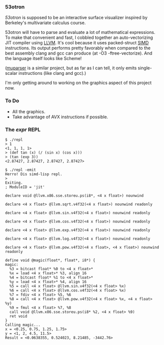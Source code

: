 ### 53otron

_53otron_ is supposed to be an interactive surface visualizer inspired by
Berkeley's multivariate calculus course.

53otron will have to parse and evaluate a lot of mathematical expressions. To
make that convenient and fast, I cobbled together an auto-vectorizing JIT
compiler using [LLVM](http://llvm.org/). It's cool because it uses
packed-struct [SIMD](http://en.wikipedia.org/wiki/Simd) instructions. Its
output performs pretty favorably when compared to the best assembly clang and
gcc can produce (at -O3 -ftree-vectorize). And the language itself looks like
Scheme!

([muparser](http://muparser.sourceforge.net) is a similar project, but as far
as I can tell, it only emits single-scalar instructions (like clang and gcc).)

I'm only getting around to working on the graphics aspect of this project now.

### To Do

- All the graphics.
- Take advantage of AVX instructions if possible.

### The _expr_ REPL

	$ ./repl
	> 1
	<1, 1, 1, 1>
	> (def tan (x) (/ (sin x) (cos x)))
	> (tan (exp 3))
	<2.87427, 2.87427, 2.87427, 2.87427>

	$ ./repl -emit
	Herro! Dis simd-lisp repl.
	>
	Exiting.
	; ModuleID = 'jit'

	declare void @llvm.x86.sse.storeu.ps(i8*, <4 x float>) nounwind

	declare <4 x float> @llvm.sqrt.v4f32(<4 x float>) nounwind readonly

	declare <4 x float> @llvm.sin.v4f32(<4 x float>) nounwind readonly

	declare <4 x float> @llvm.cos.v4f32(<4 x float>) nounwind readonly

	declare <4 x float> @llvm.exp.v4f32(<4 x float>) nounwind readonly

	declare <4 x float> @llvm.log.v4f32(<4 x float>) nounwind readonly

	declare <4 x float> @llvm.pow.v4f32(<4 x float>, <4 x float>) nounwind readonly

	define void @magic(float*, float*, i8*) {
	magic:
	  %3 = bitcast float* %0 to <4 x float>*
	  %x = load <4 x float>* %3, align 16
	  %4 = bitcast float* %1 to <4 x float>*
	  %y = load <4 x float>* %4, align 16
	  %5 = call <4 x float> @llvm.sin.v4f32(<4 x float> %x)
	  %6 = call <4 x float> @llvm.cos.v4f32(<4 x float> %x)
	  %7 = fdiv <4 x float> %5, %6
	  %8 = call <4 x float> @llvm.pow.v4f32(<4 x float> %x, <4 x float> %y)
	  %9 = fmul <4 x float> %7, %8
	  call void @llvm.x86.sse.storeu.ps(i8* %2, <4 x float> %9)
	  ret void
	}
	Calling magic...
	x = <0.25, 0.75, 1.25, 1.75>
	y = <1, 2, 4.5, 11.5>
	Result = <0.0638355, 0.524023, 8.21485, -3442.76>
